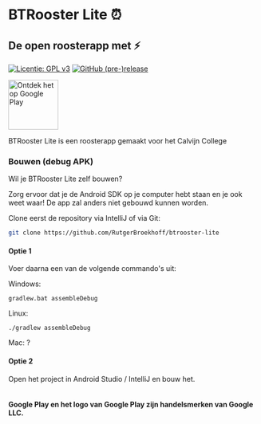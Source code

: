 # BTRooster Lite :alarm_clock:
## De open roosterapp met :zap: 

[![Licentie: GPL v3](https://img.shields.io/badge/License-GPL%20v3-blue.svg)](https://www.gnu.org/licenses/gpl-3.0)
[![GitHub (pre-)release](https://img.shields.io/github/release/RutgerBroekhoff/btrooster-lite/all.svg)](https://github.com/RutgerBroekhoff/btrooster-lite/releases/latest)

<a href='https://play.google.com/store/apps/details?id=nl.viasalix.btroosterlite&pcampaignid=MKT-Other-global-all-co-prtnr-py-PartBadge-Mar2515-1'>
  <img alt='Ontdek het op Google Play' src='https://play.google.com/intl/en_us/badges/images/generic/nl_badge_web_generic.png' height='100'/>
</a>

BTRooster Lite is een roosterapp gemaakt voor het Calvijn College

### Bouwen (debug APK)
Wil je BTRooster Lite zelf bouwen?

Zorg ervoor dat je de Android SDK op je computer hebt staan en je ook weet waar!
De app zal anders niet gebouwd kunnen worden.

Clone eerst de repository via IntelliJ of via Git:

```bash
git clone https://github.com/RutgerBroekhoff/btrooster-lite
```

#### Optie 1
Voer daarna een van de volgende commando's uit:

Windows:
```
gradlew.bat assembleDebug
```

Linux:
```
./gradlew assembleDebug
```

Mac:
?

#### Optie 2
Open het project in Android Studio / IntelliJ en bouw het.
<br />
<br />
<br />
__Google Play en het logo van Google Play zijn handelsmerken van Google LLC.__
